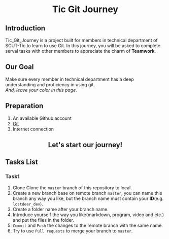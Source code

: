 <h1 align="center">Tic Git Journey</h2>

## Introduction
Tic_Git_Journey is a project built for members in technical department of SCUT-Tic to learn to use Git. In this journey, you will be asked to complete serval tasks with other members to appreciate the charm of **Teamwork**.

## Our Goal
Make sure every member in technical department has a deep understanding and proficiency in using git.<br>
*And, leave your color in this page.*

## Preparation

1.  An available Github account
2.  [Git](https://git-scm.com/)
3.  Internet connection

<h2 align="center">Let's start our journey!</h2>

## Tasks List

### Task1

1.  Clone Clone the `master` branch of this repository to local.
2.  Create a new branch base on remote branch `master`, you can name this branch any way you like, but the branch name must contain your **ID**(e.g. `lostdeer_dev`).
3.  Create a folder name after your branch name.
4.  Introduce yourself the way you like(markdown, program, video and etc.) and put the files in the folder.
5.  `Commit` and `Push` the changes to the remote branch with the same name.
6.  Try to use `Pull requests` to merge your branch to `master`.
